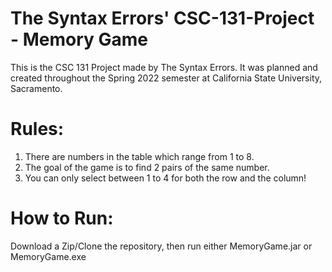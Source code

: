# The Syntax Errors' CSC-131-Project - Memory Game

This is the CSC 131 Project made by The Syntax Errors. It was planned and created throughout the Spring 2022 semester at California State University, Sacramento.

# Rules:

1. There are numbers in the table which range from 1 to 8.
2. The goal of the game is to find 2 pairs of the same number.
3. You can only select between 1 to 4 for both the row and the column!

# How to Run:
Download a Zip/Clone the repository, then run either MemoryGame.jar or MemoryGame.exe
